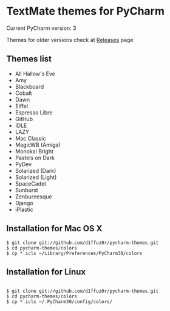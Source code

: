TextMate themes for PyCharm
===========================

Current PyCharm version: 3

Themes for older versions check at [Releases](https://github.com/d1ffuz0r/pycharm-themes/releases) page

Themes list
-----------

* All Hallow's Eve
* Amy
* Blackboard
* Cobalt
* Dawn
* Eiffel
* Espresso Libre
* GitHub
* IDLE
* LAZY
* Mac Classic
* MagicWB (Amiga)
* Monokai Bright
* Pastels on Dark
* PyDev
* Solarized (Dark)
* Solarized (Light)
* SpaceCadet
* Sunburst
* Zenburnesque
* Django
* iPlastic

Installation for Mac OS X
-------------------------

```
$ git clone git://github.com/d1ffuz0r/pycharm-themes.git
$ cd pycharm-themes/colors
$ cp *.icls ~/Library/Preferences/PyCharm30/colors
```

Installation for Linux
----------------------

```

$ git clone git://github.com/d1ffuz0r/pycharm-themes.git
$ cd pycharm-themes/colors
$ cp *.icls ~/.PyCharm30/config/colors/
